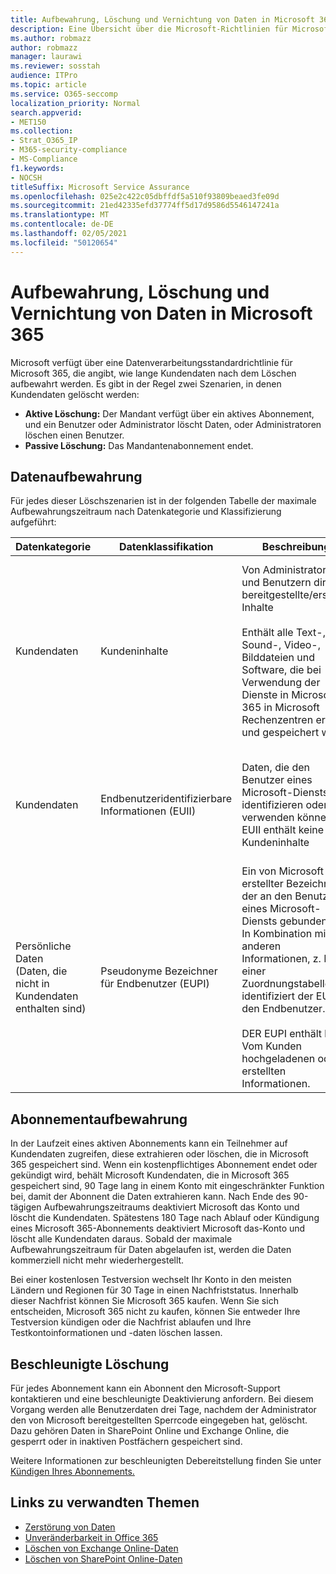 ```yaml
---
title: Aufbewahrung, Löschung und Vernichtung von Daten in Microsoft 365
description: Eine Übersicht über die Microsoft-Richtlinien für Microsoft 365 in Bezug auf die Aufbewahrung, Löschung und Vernichtung von Daten.
ms.author: robmazz
author: robmazz
manager: laurawi
ms.reviewer: sosstah
audience: ITPro
ms.topic: article
ms.service: O365-seccomp
localization_priority: Normal
search.appverid:
- MET150
ms.collection:
- Strat_O365_IP
- M365-security-compliance
- MS-Compliance
f1.keywords:
- NOCSH
titleSuffix: Microsoft Service Assurance
ms.openlocfilehash: 025e2c422c05dbffdf5a510f93809beaed3fe09d
ms.sourcegitcommit: 21ed42335efd37774ff5d17d9586d5546147241a
ms.translationtype: MT
ms.contentlocale: de-DE
ms.lasthandoff: 02/05/2021
ms.locfileid: "50120654"
---
```

# <a name="data-retention-deletion-and-destruction-in-microsoft-365"></a>Aufbewahrung, Löschung und Vernichtung von Daten in Microsoft 365

Microsoft verfügt über eine Datenverarbeitungsstandardrichtlinie für Microsoft 365, die angibt, wie lange Kundendaten nach dem Löschen aufbewahrt werden. Es gibt in der Regel zwei Szenarien, in denen Kundendaten gelöscht werden:

- **Aktive Löschung:** Der Mandant verfügt über ein aktives Abonnement, und ein Benutzer oder Administrator löscht Daten, oder Administratoren löschen einen Benutzer.
- **Passive Löschung:** Das Mandantenabonnement endet.

## <a name="data-retention"></a>Datenaufbewahrung

Für jedes dieser Löschszenarien ist in der folgenden Tabelle der maximale Aufbewahrungszeitraum nach Datenkategorie und Klassifizierung aufgeführt:

| Datenkategorie | Datenklassifikation | Beschreibung | Beispiele | Aufbewahrungszeitraum |
|-----------------|-----------------|-----------------|----------------------------------|-------------------------------|
| Kundendaten | Kundeninhalte| Von Administratoren und Benutzern direkt bereitgestellte/erstellte Inhalte <br><br> Enthält alle Text-, Sound-, Video-, Bilddateien und Software, die bei Verwendung der Dienste in Microsoft 365 in Microsoft Rechenzentren erstellt und gespeichert wird. | Beispiele für die am häufigsten verwendeten Microsoft 365-Anwendungen, mit denen Benutzer Daten erstellen können, sind Word, Excel, PowerPoint, Outlook und OneNote. <br><br> Kundeninhalte umfassen auch geheime Schlüssel im Besitz des Kunden (Kennwörter, Zertifikate, Verschlüsselungsschlüssel, Speicherschlüssel) | **Aktives Löschszenario:** mindestens 30 Tage <br><br> **Szenario für passives Löschen:** mindestens 180 Tage |
| Kundendaten | Endbenutzeridentifizierbare Informationen (EUII) | Daten, die den Benutzer eines Microsoft-Diensts identifizieren oder verwenden können. EUII enthält keine Kundeninhalte | Benutzername oder Anzeigename (DOMAIN\UserName) <br><br> Benutzerprinzipalname (name@domain) <br><br>  Benutzerspezifische IP-Adressen | **Active Deletion Scenario:** at most 180 days (only a tenant administrator action) <br><br> **Passives Löschszenario:** bis zu 180 Tage |
| Persönliche Daten <br> (Daten, die nicht in Kundendaten enthalten sind) | Pseudonyme Bezeichner für Endbenutzer (EUPI) | Ein von Microsoft erstellter Bezeichner, der an den Benutzer eines Microsoft-Diensts gebunden ist. In Kombination mit anderen Informationen, z. B. einer Zuordnungstabelle, identifiziert der EUPI den Endbenutzer. <br><br> DER EUPI enthält keine Vom Kunden hochgeladenen oder erstellten Informationen. | Benutzer-GUIDs, PUIDs oder SIDs <br><br> Sitzungs-IDs | **Aktives Löschszenario:** mindestens 30 Tage <br><br> **Passives Löschszenario:** bis zu 180 Tage |

## <a name="subscription-retention"></a>Abonnementaufbewahrung

In der Laufzeit eines aktiven Abonnements kann ein Teilnehmer auf Kundendaten zugreifen, diese extrahieren oder löschen, die in Microsoft 365 gespeichert sind. Wenn ein kostenpflichtiges Abonnement endet oder gekündigt wird, behält Microsoft Kundendaten, die in Microsoft 365 gespeichert sind, 90 Tage lang in einem Konto mit eingeschränkter Funktion bei, damit der Abonnent die Daten extrahieren kann. Nach Ende des 90-tägigen Aufbewahrungszeitraums deaktiviert Microsoft das Konto und löscht die Kundendaten. Spätestens 180 Tage nach Ablauf oder Kündigung eines Microsoft 365-Abonnements deaktiviert Microsoft das-Konto und löscht alle Kundendaten daraus. Sobald der maximale Aufbewahrungszeitraum für Daten abgelaufen ist, werden die Daten kommerziell nicht mehr wiederhergestellt.

Bei einer kostenlosen Testversion wechselt Ihr Konto in den meisten Ländern und Regionen für 30 Tage in einen Nachfriststatus. Innerhalb dieser Nachfrist können Sie Microsoft 365 kaufen. Wenn Sie sich entscheiden, Microsoft 365 nicht zu kaufen, können Sie entweder Ihre Testversion kündigen oder die Nachfrist ablaufen und Ihre Testkontoinformationen und -daten löschen lassen.

## <a name="expedited-deletion"></a>Beschleunigte Löschung

Für jedes Abonnement kann ein Abonnent den Microsoft-Support kontaktieren und eine beschleunigte Deaktivierung anfordern. Bei diesem Vorgang werden alle Benutzerdaten drei Tage, nachdem der Administrator den von Microsoft bereitgestellten Sperrcode eingegeben hat, gelöscht. Dazu gehören Daten in SharePoint Online und Exchange Online, die gesperrt oder in inaktiven Postfächern gespeichert sind.

Weitere Informationen zur beschleunigten Debereitstellung finden Sie unter [Kündigen Ihres Abonnements.](/microsoft-365/commerce/subscriptions/cancel-your-subscription)

## <a name="related-links"></a>Links zu verwandten Themen

- [Zerstörung von Daten](assurance-data-destruction.md)
- [Unveränderbarkeit in Office 365](assurance-data-immutability.md)
- [Löschen von Exchange Online-Daten](assurance-exchange-online-data-deletion.md)
- [Löschen von SharePoint Online-Daten](assurance-sharepoint-online-data-deletion.md)
